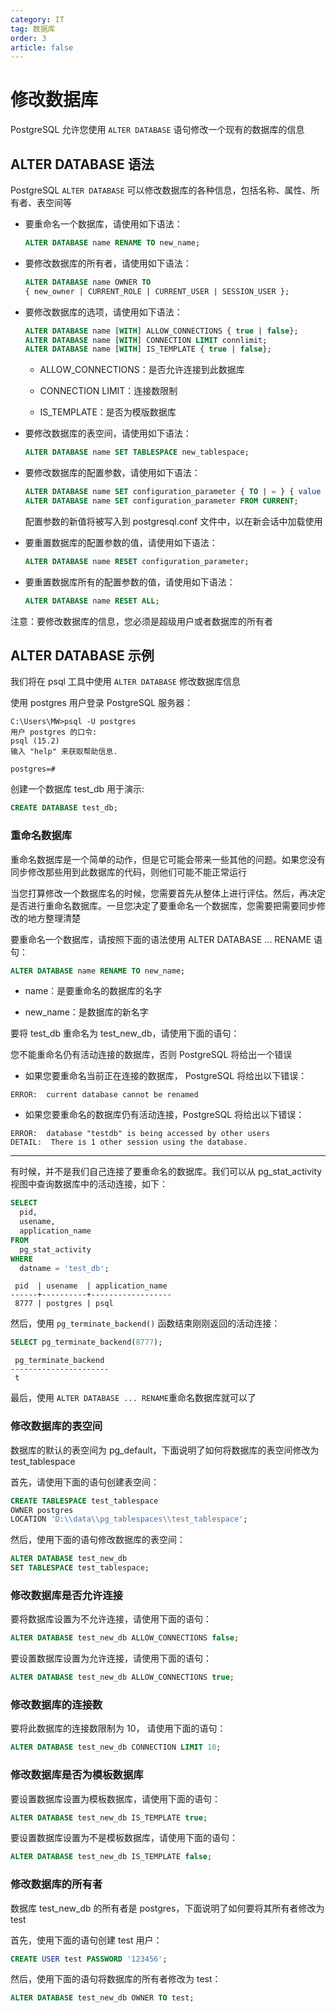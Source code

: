 ```yaml
---
category: IT
tag: 数据库
order: 3
article: false
---
```


# 修改数据库

PostgreSQL 允许您使用 `ALTER DATABASE` 语句修改一个现有的数据库的信息

## ALTER DATABASE 语法

PostgreSQL `ALTER DATABASE` 可以修改数据库的各种信息，包括名称、属性、所有者、表空间等

- 要重命名一个数据库，请使用如下语法：

    ```sql
    ALTER DATABASE name RENAME TO new_name;
    ```

- 要修改数据库的所有者，请使用如下语法：

    ```sql
    ALTER DATABASE name OWNER TO
    { new_owner | CURRENT_ROLE | CURRENT_USER | SESSION_USER };
    ```

- 要修改数据库的选项，请使用如下语法：

    ```sql
    ALTER DATABASE name [WITH] ALLOW_CONNECTIONS { true | false};
    ALTER DATABASE name [WITH] CONNECTION LIMIT connlimit;
    ALTER DATABASE name [WITH] IS_TEMPLATE { true | false};
    ```

    - ALLOW_CONNECTIONS：是否允许连接到此数据库

    - CONNECTION LIMIT：连接数限制

    - IS_TEMPLATE：是否为模版数据库

- 要修改数据库的表空间，请使用如下语法：

    ```sql
    ALTER DATABASE name SET TABLESPACE new_tablespace;
    ```

- 要修改数据库的配置参数，请使用如下语法：

    ```sql
    ALTER DATABASE name SET configuration_parameter { TO | = } { value | DEFAULT };
    ALTER DATABASE name SET configuration_parameter FROM CURRENT;
    ```

    配置参数的新值将被写入到 postgresql.conf 文件中，以在新会话中加载使用

- 要重置数据库的配置参数的值，请使用如下语法：

    ```sql
    ALTER DATABASE name RESET configuration_parameter;
    ```

- 要重置数据库所有的配置参数的值，请使用如下语法：

    ```sql
    ALTER DATABASE name RESET ALL;
    ```

注意：要修改数据库的信息，您必须是超级用户或者数据库的所有者

## ALTER DATABASE 示例

我们将在 psql 工具中使用 `ALTER DATABASE` 修改数据库信息

使用 postgres 用户登录 PostgreSQL 服务器：

```text
C:\Users\MW>psql -U postgres
用户 postgres 的口令:
psql (15.2)
输入 "help" 来获取帮助信息.

postgres=#
```

创建一个数据库 test_db 用于演示:

```sql
CREATE DATABASE test_db;
```

### 重命名数据库

重命名数据库是一个简单的动作，但是它可能会带来一些其他的问题。如果您没有同步修改那些用到此数据库的代码，则他们可能不能正常运行

当您打算修改一个数据库名的时候，您需要首先从整体上进行评估。然后，再决定是否进行重命名数据库。一旦您决定了要重命名一个数据库，您需要把需要同步修改的地方整理清楚

要重命名一个数据库，请按照下面的语法使用 ALTER DATABASE ... RENAME 语句：

```sql
ALTER DATABASE name RENAME TO new_name;
```

- name：是要重命名的数据库的名字

- new_name：是数据库的新名字

要将 test_db 重命名为 test_new_db，请使用下面的语句：

您不能重命名仍有活动连接的数据库，否则 PostgreSQL 将给出一个错误

- 如果您要重命名当前正在连接的数据库， PostgreSQL 将给出以下错误：

```text
ERROR:  current database cannot be renamed
```

- 如果您要重命名的数据库仍有活动连接，PostgreSQL 将给出以下错误：

```text
ERROR:  database "testdb" is being accessed by other users
DETAIL:  There is 1 other session using the database.
```

---

有时候，并不是我们自己连接了要重命名的数据库。我们可以从 pg_stat_activity 视图中查询数据库中的活动连接，如下：

```sql
SELECT
  pid,
  usename,
  application_name
FROM
  pg_stat_activity
WHERE
  datname = 'test_db';
```

```text
 pid  | usename  | application_name
------+----------+------------------
 8777 | postgres | psql
```

然后，使用 `pg_terminate_backend()` 函数结束刚刚返回的活动连接：

```sql
SELECT pg_terminate_backend(8777);
```

```text
 pg_terminate_backend
----------------------
 t
```

最后，使用 `ALTER DATABASE ... RENAME`重命名数据库就可以了

### 修改数据库的表空间

数据库的默认的表空间为 pg_default，下面说明了如何将数据库的表空间修改为 test_tablespace

首先，请使用下面的语句创建表空间：

```sql
CREATE TABLESPACE test_tablespace
OWNER postgres
LOCATION 'D:\\data\\pg_tablespaces\\test_tablespace';
```

然后，使用下面的语句修改数据库的表空间：

```sql
ALTER DATABASE test_new_db
SET TABLESPACE test_tablespace;
```

### 修改数据库是否允许连接

要将数据库设置为不允许连接，请使用下面的语句：

```sql
ALTER DATABASE test_new_db ALLOW_CONNECTIONS false;
```

要设置数据库设置为允许连接，请使用下面的语句：

```sql
ALTER DATABASE test_new_db ALLOW_CONNECTIONS true;
```

### 修改数据库的连接数

要将此数据库的连接数限制为 10， 请使用下面的语句：

```sql
ALTER DATABASE test_new_db CONNECTION LIMIT 10;
```

### 修改数据库是否为模板数据库

要设置数据库设置为模板数据库，请使用下面的语句：

```sql
ALTER DATABASE test_new_db IS_TEMPLATE true;
```

要设置数据库设置为不是模板数据库，请使用下面的语句：

```sql
ALTER DATABASE test_new_db IS_TEMPLATE false;
```

### 修改数据库的所有者

数据库 test_new_db 的所有者是 postgres，下面说明了如何要将其所有者修改为 test

首先，使用下面的语句创建 test 用户：

```sql
CREATE USER test PASSWORD '123456';
```

然后，使用下面的语句将数据库的所有者修改为 test：

```sql
ALTER DATABASE test_new_db OWNER TO test;
```